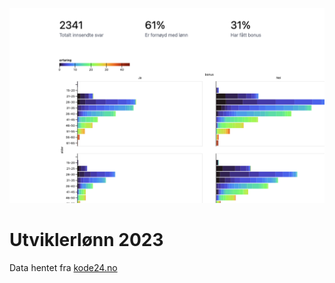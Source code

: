 ![Screenshot](/assets/screenshot.png)

# Utviklerlønn 2023

Data hentet fra [kode24.no](https://kode24.no)
